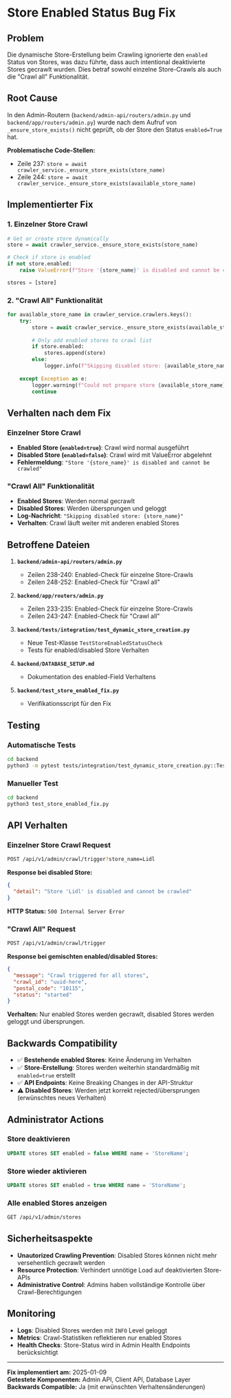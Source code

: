 # Store Enabled Status Bug Fix

## Problem

Die dynamische Store-Erstellung beim Crawling ignorierte den `enabled` Status von Stores, was dazu führte, dass auch intentional deaktivierte Stores gecrawlt wurden. Dies betraf sowohl einzelne Store-Crawls als auch die "Crawl all" Funktionalität.

## Root Cause

In den Admin-Routern (`backend/admin-api/routers/admin.py` und `backend/app/routers/admin.py`) wurde nach dem Aufruf von `_ensure_store_exists()` nicht geprüft, ob der Store den Status `enabled=True` hat.

**Problematische Code-Stellen:**
- Zeile 237: `store = await crawler_service._ensure_store_exists(store_name)`
- Zeile 244: `store = await crawler_service._ensure_store_exists(available_store_name)`

## Implementierter Fix

### 1. Einzelner Store Crawl
```python
# Get or create store dynamically 
store = await crawler_service._ensure_store_exists(store_name)

# Check if store is enabled
if not store.enabled:
    raise ValueError(f"Store '{store_name}' is disabled and cannot be crawled")

stores = [store]
```

### 2. "Crawl All" Funktionalität
```python
for available_store_name in crawler_service.crawlers.keys():
    try:
        store = await crawler_service._ensure_store_exists(available_store_name)
        
        # Only add enabled stores to crawl list
        if store.enabled:
            stores.append(store)
        else:
            logger.info(f"Skipping disabled store: {available_store_name}")
            
    except Exception as e:
        logger.warning(f"Could not prepare store {available_store_name}: {e}")
        continue
```

## Verhalten nach dem Fix

### Einzelner Store Crawl
- **Enabled Store (`enabled=true`)**: Crawl wird normal ausgeführt
- **Disabled Store (`enabled=false`)**: Crawl wird mit ValueError abgelehnt
- **Fehlermeldung**: `"Store '{store_name}' is disabled and cannot be crawled"`

### "Crawl All" Funktionalität
- **Enabled Stores**: Werden normal gecrawlt
- **Disabled Stores**: Werden übersprungen und geloggt
- **Log-Nachricht**: `"Skipping disabled store: {store_name}"`
- **Verhalten**: Crawl läuft weiter mit anderen enabled Stores

## Betroffene Dateien

1. **`backend/admin-api/routers/admin.py`**
   - Zeilen 238-240: Enabled-Check für einzelne Store-Crawls
   - Zeilen 248-252: Enabled-Check für "Crawl all"

2. **`backend/app/routers/admin.py`**
   - Zeilen 233-235: Enabled-Check für einzelne Store-Crawls  
   - Zeilen 243-247: Enabled-Check für "Crawl all"

3. **`backend/tests/integration/test_dynamic_store_creation.py`**
   - Neue Test-Klasse `TestStoreEnabledStatusCheck`
   - Tests für enabled/disabled Store Verhalten

4. **`backend/DATABASE_SETUP.md`**
   - Dokumentation des enabled-Field Verhaltens

5. **`backend/test_store_enabled_fix.py`**
   - Verifikationsscript für den Fix

## Testing

### Automatische Tests
```bash
cd backend
python3 -m pytest tests/integration/test_dynamic_store_creation.py::TestStoreEnabledStatusCheck -v
```

### Manueller Test
```bash
cd backend
python3 test_store_enabled_fix.py
```

## API Verhalten

### Einzelner Store Crawl Request
```bash
POST /api/v1/admin/crawl/trigger?store_name=Lidl
```

**Response bei disabled Store:**
```json
{
  "detail": "Store 'Lidl' is disabled and cannot be crawled"
}
```
**HTTP Status:** `500 Internal Server Error`

### "Crawl All" Request
```bash
POST /api/v1/admin/crawl/trigger
```

**Response bei gemischten enabled/disabled Stores:**
```json
{
  "message": "Crawl triggered for all stores",
  "crawl_id": "uuid-here",
  "postal_code": "10115",
  "status": "started"
}
```

**Verhalten:** Nur enabled Stores werden gecrawlt, disabled Stores werden geloggt und übersprungen.

## Backwards Compatibility

- ✅ **Bestehende enabled Stores**: Keine Änderung im Verhalten
- ✅ **Store-Erstellung**: Stores werden weiterhin standardmäßig mit `enabled=true` erstellt
- ✅ **API Endpoints**: Keine Breaking Changes in der API-Struktur
- ⚠️ **Disabled Stores**: Werden jetzt korrekt rejected/übersprungen (erwünschtes neues Verhalten)

## Administrator Actions

### Store deaktivieren
```sql
UPDATE stores SET enabled = false WHERE name = 'StoreName';
```

### Store wieder aktivieren  
```sql
UPDATE stores SET enabled = true WHERE name = 'StoreName';
```

### Alle enabled Stores anzeigen
```bash
GET /api/v1/admin/stores
```

## Sicherheitsaspekte

- **Unautorized Crawling Prevention**: Disabled Stores können nicht mehr versehentlich gecrawlt werden
- **Resource Protection**: Verhindert unnötige Load auf deaktivierten Store-APIs
- **Administrative Control**: Admins haben vollständige Kontrolle über Crawl-Berechtigungen

## Monitoring

- **Logs**: Disabled Stores werden mit `INFO` Level geloggt
- **Metrics**: Crawl-Statistiken reflektieren nur enabled Stores
- **Health Checks**: Store-Status wird in Admin Health Endpoints berücksichtigt

---

**Fix implementiert am:** 2025-01-09  
**Getestete Komponenten:** Admin API, Client API, Database Layer  
**Backwards Compatible:** Ja (mit erwünschten Verhaltensänderungen) 